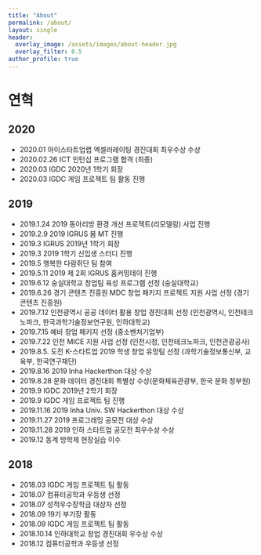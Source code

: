 ```yaml
---
title: "About"
permalink: /about/
layout: single
header:
  overlay_image: /assets/images/about-header.jpg
  overlay_filter: 0.5
author_profile: true
---
```

# 연혁

## 2020
- 2020.01 아이스타트업랩 엑셀러레이팅 경진대회 최우수상 수상
- 2020.02.26 ICT 인턴십 프로그램 합격 (최종)
- 2020.03 IGDC 2020년 1학기 회장
- 2020.03 IGDC 게임 프로젝트 팀 활동 진행

## 2019
- 2019.1.24 2019 동아리방 환경 개선 프로젝트(리모델링) 사업 진행
- 2019.2.9 2019 IGRUS 봄 MT 진행
- 2019.3 IGRUS 2019년 1학기 회장
- 2019.3 2019 1학기 신입생 스터디 진행
- 2019.5 행복한 다람쥐단 팀 참여
- 2019.5.11 2019 제 2회 IGRUS 홈커밍데이 진행
- 2019.6.12 숭실대학교 창업팀 육성 프로그램 선정 (숭실대학교)
- 2019.6.26 경기 콘텐츠 진흥원 MDC 창업 패키지 프로젝트 지원 사업 선정 (경기 콘텐츠 진흥원)
- 2019.7.12 인천광역시 공공 데이터 활용 창업 경진대회 선정 (인천광역시, 인천테크노파크, 한국과학기술정보연구원, 인하대학교)
- 2019.7.15 예비 창업 패키지 선정 (중소벤처기업부)
- 2019.7.22 인천 MICE 지원 사업 선정 (인천시청, 인천테크노파크, 인천관광공사)
- 2019.8.5. 도전 K-스타트업 2019 학생 창업 유망팀 선정 (과학기술정보통신부, 교육부, 한국연구재단)
- 2019.8.16 2019 Inha Hackerthon 대상 수상
- 2019.8.28 문화 데이터 경진대회 특별상 수상(문화체육관광부, 한국 문화 정부원)
- 2019.9 IGDC 2019년 2학기 회장
- 2019.9 IGDC 게임 프로젝트 팀 진행
- 2019.11.16 2019 Inha Univ. SW Hackerthon 대상 수상
- 2019.11.27 2019 프로그래밍 공모전 대상 수상
- 2019.11.28 2019 인하 스타트업 공모전 최우수상 수상
- 2019.12 동계 방학제 현장실습 이수

## 2018
- 2018.03 IGDC 게임 프로젝트 팀 활동
- 2018.07 컴퓨터공학과 우등생 선정
- 2018.07 성적우수장학금 대상자 선정
- 2018.09 19기 부기장 활동
- 2018.09 IGDC 게임 프로젝트 팀 활동
- 2018.10.14 인하대학교 창업 경진대회 우수상 수상
- 2018.12 컴퓨터공학과 우등생 선정
